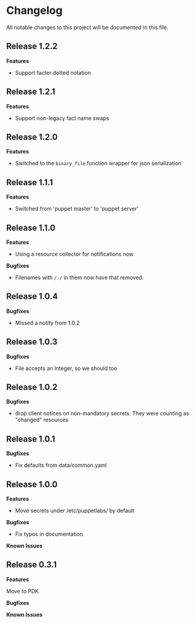 # Changelog

All notable changes to this project will be documented in this file.

## Release 1.2.2

**Features**

* Support facter dotted notation

## Release 1.2.1

**Features**

* Support non-legacy fact name swaps

## Release 1.2.0

**Features**

* Switched to the `binary_file` function wrapper for json serialization

## Release 1.1.1

**Features**

* Switched from 'puppet master' to 'puppet server'

## Release 1.1.0

**Features**

* Using a resource collector for notifications now

**Bugfixes**

* Filenames with `/./` in them now have that removed.

## Release 1.0.4

**Bugfixes**

* Missed a notify from 1.0.2

## Release 1.0.3

**Bugfixes**

* File accepts an Integer, so we should too

## Release 1.0.2

**Bugfixes**

* drop client notices on non-mandatory secrets.
  They were counting as "changed" resources

## Release 1.0.1

**Bugfixes**

* Fix defaults from data/common.yaml

## Release 1.0.0

**Features**

* Move secrets under /etc/puppetlabs/ by default

**Bugfixes**

* Fix typos in documentation

**Known Issues**

## Release 0.3.1

**Features**

Move to PDK

**Bugfixes**

**Known Issues**
